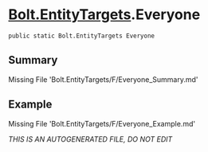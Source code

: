 # [Bolt.EntityTargets](Types/Bolt.EntityTargets.md).Everyone
`public static Bolt.EntityTargets Everyone`
## Summary
Missing File 'Bolt.EntityTargets/F/Everyone_Summary.md'
## Example
Missing File 'Bolt.EntityTargets/F/Everyone_Example.md'

*THIS IS AN AUTOGENERATED FILE, DO NOT EDIT*

